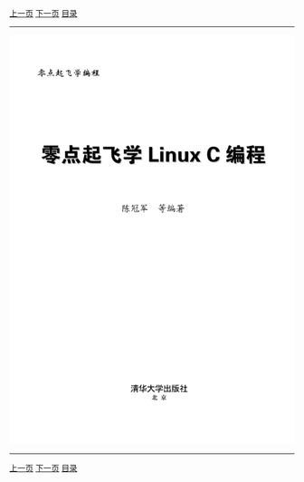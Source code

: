 [上一页](001.md) [下一页](002.md) [目录](../README.md)

***

![001](../images/001.png)

***

[上一页](001.md) [下一页](002.md) [目录](../README.md)
